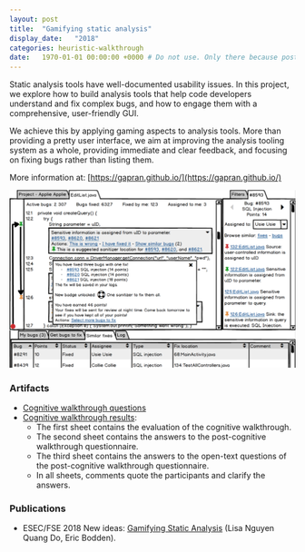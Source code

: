 ```yaml
---
layout: post
title:  "Gamifying static analysis"
display_date:   "2018"
categories: heuristic-walkthrough
date:   1970-01-01 00:00:00 +0000 # Do not use. Only there because posts require a date.
---
```

Static analysis tools have well-documented usability issues. In this project, we explore how to build analysis tools that help code developers understand and fix complex bugs, and how to engage them with a comprehensive, user-friendly GUI.

We achieve this by applying gaming aspects to analysis tools. More than providing a pretty user interface, we aim at improving the analysis tooling system as a whole, providing immediate and clear feedback, and focusing on fixing bugs rather than listing them.

More information at: [https://gapran.github.io/](https://gapran.github.io/)

![project-gamification.png](/assets/images/project-gamification.png)

### Artifacts
- [Cognitive walkthrough questions](assets/docs/artifacts/PUBLIC_cognitive_walkthrough.pdf)
- [Cognitive walkthrough results](assets/docs/artifacts/PUBLIC_Results-of-Cognitive-Walkthrough.xlsx):
  - The first sheet contains the evaluation of the cognitive walkthrough.
  - The second sheet contains the answers to the post-cognitive walkthrough questionnaire.
  - The third sheet contains the answers to the open-text questions of the post-cognitive walkthrough questionnaire.
  - In all sheets, comments quote the participants and clarify the answers.

### Publications
- ESEC/FSE 2018 New ideas: [Gamifying Static Analysis](publication-gamifying.html) (Lisa Nguyen Quang Do, Eric Bodden).
